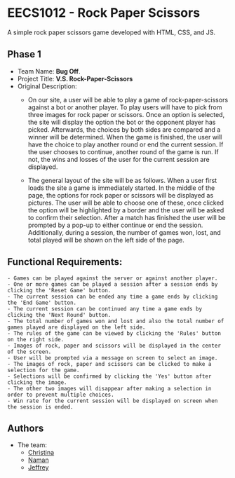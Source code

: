 
# EECS1012 - Rock Paper Scissors

A simple rock paper scissors game developed with HTML, CSS, and JS.





## Phase 1

- Team Name: **Bug Off**.
- Project Title: **V.S. Rock-Paper-Scissors**
- Original Description:
    - On our site, a user will be able to play a game of rock-paper-scissors against a bot or another player. To play users will have to pick from three images for rock paper or scissors. Once an option is selected, the site will display the option the bot or the opponent player has picked. Afterwards, the choices by both sides are compared and a winner will be determined. When the game is finished, the user will have the choice to play another round or end the current session. If the user chooses to continue, another round of the game is run. If not, the wins and losses of the user for the current session are displayed. 

    - The general layout of the site will be as follows. When a user first loads the site a game is immediately started. In the middle of the page, the options for rock paper or scissors will be displayed as pictures. The user will be able to choose one of these, once clicked the option will be highlighted by a border and the user will be asked to confirm their selection. After a match has finished the user will be prompted by a pop-up to either continue or end the session. Additionally, during a session, the number of games won, lost, and total played will be shown on the left side of the page.

## Functional Requirements:

    - Games can be played against the server or against another player.
    - One or more games can be played a session after a session ends by clicking the 'Reset Game' button.
    - The current session can be ended any time a game ends by clicking the 'End Game' button.
    - The current session can be continued any time a game ends by clicking the 'Next Round' button. 
    - The total number of games won and lost and also the total number of games played are displayed on the left side.
    - The rules of the game can be viewed by clicking the 'Rules' button on the right side.
    - Images of rock, paper and scissors will be displayed in the center of the screen. 
    - User will be prompted via a message on screen to select an image.
    - The images of rock, paper and scissors can be clicked to make a selection for the game.
    - Selections will be confirmed by clicking the 'Yes' button after clicking the image.
    - The other two images will disappear after making a selection in order to prevent multiple choices.
    - Win rate for the current session will be displayed on screen when the session is ended.




  
## Authors
- The team:
    - [Christina](https://github.com/Not-Macaroni)
    - [Naman](https://github.com/namanrai)
    - [Jeffrey](https://github.com/PLtheRobot)


